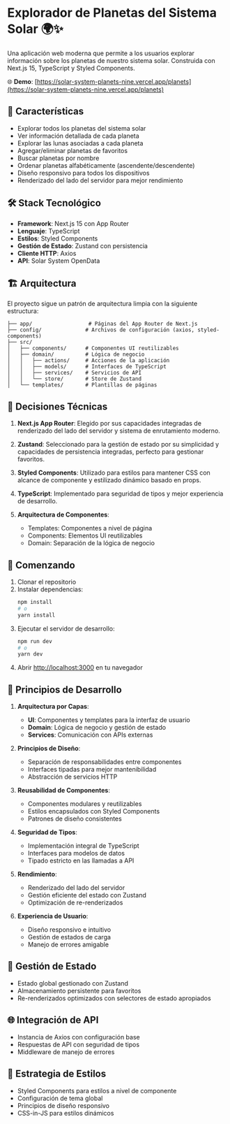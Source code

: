 # Explorador de Planetas del Sistema Solar 🌍✨

Una aplicación web moderna que permite a los usuarios explorar información sobre los planetas de nuestro sistema solar. Construida con Next.js 15, TypeScript y Styled Components.

🌐 **Demo**: [https://solar-system-planets-nine.vercel.app/planets](https://solar-system-planets-nine.vercel.app/planets)

## 🚀 Características

- Explorar todos los planetas del sistema solar
- Ver información detallada de cada planeta
- Explorar las lunas asociadas a cada planeta
- Agregar/eliminar planetas de favoritos
- Buscar planetas por nombre
- Ordenar planetas alfabéticamente (ascendente/descendente)
- Diseño responsivo para todos los dispositivos
- Renderizado del lado del servidor para mejor rendimiento

## 🛠 Stack Tecnológico

- **Framework**: Next.js 15 con App Router
- **Lenguaje**: TypeScript
- **Estilos**: Styled Components
- **Gestión de Estado**: Zustand con persistencia
- **Cliente HTTP**: Axios
- **API**: Solar System OpenData

## 🏗 Arquitectura

El proyecto sigue un patrón de arquitectura limpia con la siguiente estructura:

```
├── app/                  # Páginas del App Router de Next.js
├── config/              # Archivos de configuración (axios, styled-components)
├── src/
│   ├── components/      # Componentes UI reutilizables
│   ├── domain/          # Lógica de negocio
│   │   ├── actions/     # Acciones de la aplicación
│   │   ├── models/      # Interfaces de TypeScript
│   │   ├── services/    # Servicios de API
│   │   └── store/       # Store de Zustand
│   └── templates/       # Plantillas de páginas
```

## 🔧 Decisiones Técnicas

1. **Next.js App Router**: Elegido por sus capacidades integradas de renderizado del lado del servidor y sistema de enrutamiento moderno.

2. **Zustand**: Seleccionado para la gestión de estado por su simplicidad y capacidades de persistencia integradas, perfecto para gestionar favoritos.

3. **Styled Components**: Utilizado para estilos para mantener CSS con alcance de componente y estilizado dinámico basado en props.

4. **TypeScript**: Implementado para seguridad de tipos y mejor experiencia de desarrollo.

5. **Arquitectura de Componentes**:
   - Templates: Componentes a nivel de página
   - Components: Elementos UI reutilizables
   - Domain: Separación de la lógica de negocio

## 🚀 Comenzando

1. Clonar el repositorio
2. Instalar dependencias:
   ```bash
   npm install
   # o
   yarn install
   ```
3. Ejecutar el servidor de desarrollo:
   ```bash
   npm run dev
   # o
   yarn dev
   ```
4. Abrir [http://localhost:3000](http://localhost:3000) en tu navegador

## 🧪 Principios de Desarrollo

1. **Arquitectura por Capas**: 
   - **UI**: Componentes y templates para la interfaz de usuario
   - **Domain**: Lógica de negocio y gestión de estado
   - **Services**: Comunicación con APIs externas

2. **Principios de Diseño**:
   - Separación de responsabilidades entre componentes
   - Interfaces tipadas para mejor mantenibilidad
   - Abstracción de servicios HTTP

3. **Reusabilidad de Componentes**: 
   - Componentes modulares y reutilizables
   - Estilos encapsulados con Styled Components
   - Patrones de diseño consistentes

4. **Seguridad de Tipos**: 
   - Implementación integral de TypeScript
   - Interfaces para modelos de datos
   - Tipado estricto en las llamadas a API

5. **Rendimiento**: 
   - Renderizado del lado del servidor
   - Gestión eficiente del estado con Zustand
   - Optimización de re-renderizados

6. **Experiencia de Usuario**: 
   - Diseño responsivo e intuitivo
   - Gestión de estados de carga
   - Manejo de errores amigable

## 🔄 Gestión de Estado

- Estado global gestionado con Zustand
- Almacenamiento persistente para favoritos
- Re-renderizados optimizados con selectores de estado apropiados

## 🌐 Integración de API

- Instancia de Axios con configuración base
- Respuestas de API con seguridad de tipos
- Middleware de manejo de errores

## 🎨 Estrategia de Estilos

- Styled Components para estilos a nivel de componente
- Configuración de tema global
- Principios de diseño responsivo
- CSS-in-JS para estilos dinámicos
